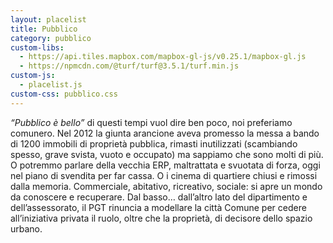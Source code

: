 ```yaml
---
layout: placelist
title: Pubblico
category: pubblico
custom-libs:
  - https://api.tiles.mapbox.com/mapbox-gl-js/v0.25.1/mapbox-gl.js
  - https://npmcdn.com/@turf/turf@3.5.1/turf.min.js
custom-js:
  - placelist.js
custom-css: pubblico.css
---
```

_“Pubblico è bello”_ di questi tempi vuol dire ben poco, noi preferiamo comunero. Nel 2012 la giunta arancione aveva promesso la messa a bando di 1200 immobili di proprietà pubblica, rimasti inutilizzati (scambiando spesso, grave svista, vuoto e occupato) ma sappiamo che sono molti di più. O potremmo parlare della vecchia ERP, maltrattata e svuotata di forza, oggi nel piano di svendita per far cassa. O i cinema di quartiere chiusi e rimossi dalla memoria. Commerciale, abitativo, ricreativo, sociale: si apre un mondo da conoscere e recuperare. Dal basso… dall’altro lato del dipartimento e dell’assessorato, il PGT rinuncia a modellare la città Comune per cedere all’iniziativa privata il ruolo, oltre che la proprietà, di decisore dello spazio urbano.
